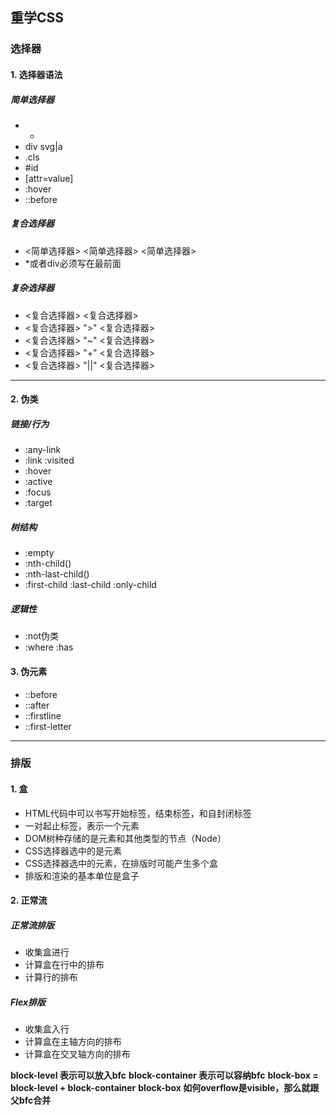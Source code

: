 ## 重学CSS

### 选择器

#### 1. 选择器语法

##### 简单选择器

- *
- div svg|a
- .cls
- #id
- [attr=value]
- :hover
- ::before

##### 复合选择器

- <简单选择器> <简单选择器> <简单选择器> 
- *或者div必须写在最前面

##### 复杂选择器

- <复合选择器> <sp> <复合选择器>
- <复合选择器> ">" <复合选择器>
- <复合选择器> "~" <复合选择器>
- <复合选择器> "+" <复合选择器>
- <复合选择器> "||" <复合选择器>

---

#### 2. 伪类

##### 链接/行为

- :any-link
- :link :visited
- :hover
- :active
- :focus
- :target

##### 树结构

- :empty
- :nth-child()
- :nth-last-child()
- :first-child :last-child :only-child

##### 逻辑性

- :not伪类
- :where :has

#### 3. 伪元素

- ::before
- ::after
- ::firstline
- ::first-letter

--- 

### 排版

#### 1. 盒

- HTML代码中可以书写开始标签，结束标签，和自封闭标签
- 一对起止标签，表示一个元素
- DOM树种存储的是元素和其他类型的节点（Node）
- CSS选择器选中的是元素
- CSS选择器选中的元素，在排版时可能产生多个盒
- 排版和渲染的基本单位是盒子

#### 2. 正常流

##### 正常流排版

- 收集盒进行
- 计算盒在行中的排布
- 计算行的排布

##### Flex排版

- 收集盒入行
- 计算盒在主轴方向的排布
- 计算盒在交叉轴方向的排布

**block-level 表示可以放入bfc**
**block-container 表示可以容纳bfc**
**block-box = block-level + block-container**
**block-box 如何overflow是visible，那么就跟父bfc合并**
